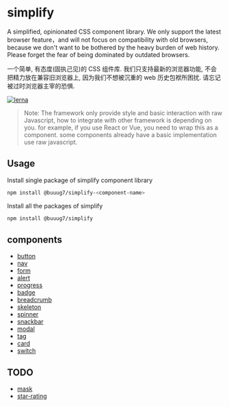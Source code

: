 # simplify

A simplified, opinionated CSS component library. We only support the latest browser feature，and will not focus on compatibility with old browsers, because we don't want to be bothered by the heavy burden of web history. Please forget the fear of being dominated by outdated browsers.

一个简单, 有态度(固执己见)的 CSS 组件库. 我们只支持最新的浏览器功能, 不会把精力放在兼容旧浏览器上, 因为我们不想被沉重的 web 历史包袱所困扰. 请忘记被过时浏览器主宰的恐惧.

[![lerna](https://img.shields.io/badge/maintained%20with-lerna-cc00ff.svg)](https://lerna.js.org/)

> Note: The framework only provide style and basic interaction with raw Javascript, how to integrate with other framework is depending on you. for example, if you use React or Vue, you need to wrap this as a component. some components already have a basic implementation use raw javascript.

## Usage

Install single package of simplify component library

```bash
npm install @buuug7/simplify-<component-name>
```

Install all the packages of simplify

```bash
npm install @buuug7/simplify
```

## components

- [button](button/index.html)
- [nav](nav/index.html)
- [form](form/index.html)
- [alert](alert/index.html)
- [progress](progress/index.html)
- [badge](badge/index.html)
- [breadcrumb](breadcrumb/index.html)
- [skeleton](skeleton/index.html)
- [spinner](spinner/index.html)
- [snackbar](snackbar/index.html)
- [modal](modal/index.html)
- [tag](tag/index.html)
- [card](card/index.html)
- [switch](switch/index.html)

## TODO

- [mask](mask/index.html)
- [star-rating](star-rating/index.html)


